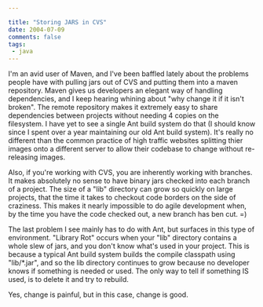 ```yaml
---

title: "Storing JARS in CVS"
date: 2004-07-09
comments: false
tags:
 - java
---
```


I'm an avid user of Maven, and I've been baffled lately about the problems people have with pulling jars out of CVS and putting them into a maven repository. Maven gives us developers an elegant way of handling dependencies, and I keep hearing whining about "why change it if it isn't broken". The remote repository makes it extremely easy to share dependencies between projects without needing 4 copies on the filesystem. I have yet to see a single Ant build system do that (I should know since I spent over a year maintaining our old Ant build system). It's really no different than the common practice of high traffic websites splitting thier images onto a different server to allow their codebase to change without re-releasing images.


Also, if you're working with CVS, you are inherently working with branches. It makes absolutely no sense to have binary jars checked into each branch of a project. The size of a "lib" directory can grow so quickly on large projects, that the time it takes to checkout code borders on the side of craziness. This makes it nearly impossible to do agile development when, by the time you have the code checked out, a new branch has ben cut. =)


The last problem I see mainly has to do with Ant, but surfaces in this type of environment. "Library Rot" occurs when your "lib" directory contains a whole slew of jars, and you don't know what's used in your project. This is because a typical Ant build system builds the compile classpath using "lib/*.jar", and so the lib directory continues to grow because no developer knows if something is needed or used. The only way to tell if something IS used, is to delete it and try to rebuild.


Yes, change is painful, but in this case, change is good.

